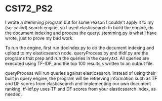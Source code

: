# CS172_PS2


I wrote a stemming program but for some reason I couldn't apply it to my (so-called) search engine, so I used elasticsearch to build the engine, do the document indexing and process the query.
stemming.py is what I have wrote, just to prove my bad work.


To run the engine, first run docIndex.py to do the document indexing and upload to my elasticsearch node.
queryProcess.py and tfidf.py are the programs that prep and run the queries in the query.txt. All queries are executed using TF-IDF, and the top 100 results s written to an output file. 


queryProcess will run queries against elasticsearch. Instead of using their built in query engine, the program will be retrieving information such as TF and DF scores from elasticsearch and implementing our own document ranking. tf-idf.py uses TF and DF scores from your elasticsearch index, as needed.
